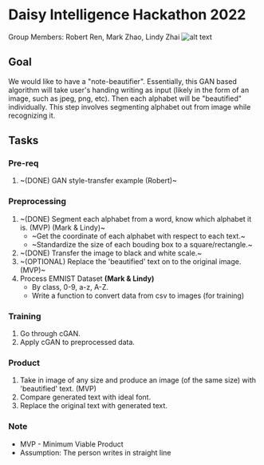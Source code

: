 # Daisy Intelligence Hackathon 2022
Group Members: Robert Ren, Mark Zhao, Lindy Zhai
![alt text](https://github.com/RobertRen1122/daisy2022/blob/5ffe4cf8d1ef2566ea1c8ab16e9e44affb302455/endpage.png)

## Goal
We would like to have a "note-beautifier". Essentially, this GAN based algorithm will take user's handing writing as input (likely in the form of an image, such as jpeg, png, etc). Then each alphabet will be "beautified" individually. This step involves segmenting alphabet out from image while recognizing it.  

## Tasks
### Pre-req
1. ~(DONE) GAN style-transfer example (Robert)~

### Preprocessing
1. ~(DONE) Segment each alphabet from a word, know which alphabet it is. (MVP) (Mark & Lindy)~
    * ~Get the coordinate of each alphabet with respect to each text.~
    * ~Standardize the size of each bouding box to a square/rectangle.~
2. ~(DONE) Transfer the image to black and white scale.~
3. ~(OPTIONAL) Replace the 'beautified' text on to the original image. (MVP)~
4. Process EMNIST Dataset **(Mark & Lindy)**
    * By class, 0-9, a-z, A-Z.
    * Write a function to convert data from csv to images (for training)

### Training
1. Go through cGAN.
2. Apply cGAN to preprocessed data.

### Product
1. Take in image of any size and produce an image (of the same size) with 'beautified' text. (MVP)
2. Compare generated text with ideal font.
3. Replace the original text with generated text.

### Note
* MVP - Minimum Viable Product
* Assumption: The person writes in straight line

